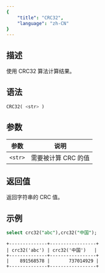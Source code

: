 ```yaml
---
{
    "title": "CRC32",
    "language": "zh-CN"
}
---
```


## 描述

使用 CRC32 算法计算结果。

## 语法

```sql
CRC32( <str> )
```

## 参数
| 参数 | 说明 |
| -- | -- |
| `<str>` | 需要被计算 CRC 的值 |

## 返回值
返回字符串的 CRC 值。

## 示例

```sql
select crc32("abc"),crc32("中国");
```
```text
+--------------+-----------------+
| crc32('abc') | crc32('中国')   |
+--------------+-----------------+
|    891568578 |       737014929 |
+--------------+-----------------+
```